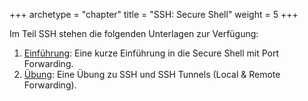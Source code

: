+++
archetype = "chapter"
title = "SSH: Secure Shell"
weight = 5
+++

Im Teil SSH stehen die folgenden Unterlagen zur Verfügung:

1. [Einführung](./intro): Eine kurze Einführung in die Secure Shell mit Port Forwarding.
2. [Übung](./uebung): Eine Übung zu SSH und SSH Tunnels (Local & Remote Forwarding).

